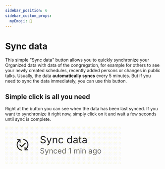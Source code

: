 ```yaml
---
sidebar_position: 6
sidebar_custom_props:
  myEmoji: 🔄
---
```


# Sync data

This simple "Sync data" button allows you to quickly synchronize your Organized data with data of the congregation, for example for others to see your newly created schedules, recently added persons or changes in public talks. Usually, the data **automatically syncs** every 5 minutes. But if you need to sync the data immediately, you can use this button.

## Simple click is all you need

Right at the button you can see when the data has been last synced. If you want to synchronize it right now, simply click on it and wait a few seconds until sync is complete.

![Sync Organized data](./img/sync-data.gif)
